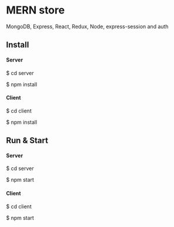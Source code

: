 # MERN store
MongoDB, Express, React, Redux, Node, express-session and auth

## Install

#### Server
  $ cd server

  $ npm install

#### Client
  $ cd client

  $ npm install

## Run & Start

#### Server
  $ cd server

  $ npm start

#### Client
  $ cd client

  $ npm start